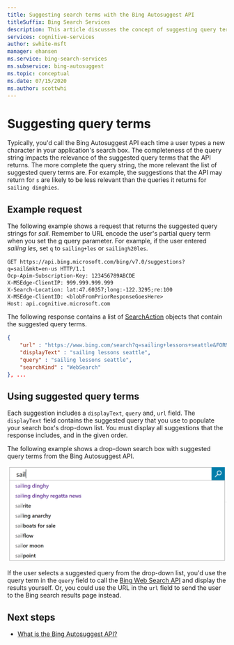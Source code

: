 ```yaml
---
title: Suggesting search terms with the Bing Autosuggest API
titleSuffix: Bing Search Services
description: This article discusses the concept of suggesting query terms using the Bing Autosuggest API and the impact of query length on relevance.
services: cognitive-services
author: swhite-msft
manager: ehansen
ms.service: bing-search-services
ms.subservice: bing-autosuggest
ms.topic: conceptual
ms.date: 07/15/2020
ms.author: scottwhi
---
```


# Suggesting query terms

Typically, you'd call the Bing Autosuggest API each time a user types a new character in your application's search box. The completeness of the query string impacts the relevance of the suggested query terms that the API returns. The more complete the query string, the more relevant the list of suggested query terms are. For example, the suggestions that the API may return for `s` are likely to be less relevant than the queries it returns for `sailing dinghies`.

## Example request

The following example shows a request that returns the suggested query strings for *sail*. Remember to URL encode the user's partial query term when you set the [q](../reference/query-parameters.md#query) query parameter. For example, if the user entered *sailing les*, set `q` to `sailing+les` or `sailing%20les`.

```http
GET https://api.bing.microsoft.com/bing/v7.0/suggestions?q=sail&mkt=en-us HTTP/1.1
Ocp-Apim-Subscription-Key: 123456789ABCDE
X-MSEdge-ClientIP: 999.999.999.999
X-Search-Location: lat:47.60357;long:-122.3295;re:100
X-MSEdge-ClientID: <blobFromPriorResponseGoesHere>
Host: api.cognitive.microsoft.com
```

The following response contains a list of [SearchAction](../reference/response-objects.md#searchaction) objects that contain the suggested query terms.

```json
{
    "url" : "https://www.bing.com/search?q=sailing+lessons+seattle&FORM=USBAPI",
    "displayText" : "sailing lessons seattle",
    "query" : "sailing lessons seattle",
    "searchKind" : "WebSearch"
}, ...
```

## Using suggested query terms

Each suggestion includes a `displayText`, `query` and, `url` field. The `displayText` field contains the suggested query that you use to populate your search box's drop-down list. You must display all suggestions that the response includes, and in the given order.

The following example shows a drop-down search box with suggested query terms from the Bing Autosuggest API.

![Autosuggest drop-down search box list](../media/bing-autosuggest-drop-down-list.PNG)

If the user selects a suggested query from the drop-down list, you'd use the query term in the `query` field to call the [Bing Web Search API](../../bing-web-search/overview.md) and display the results yourself. Or, you could use the URL in the `url` field to send the user to the Bing search results page instead.

## Next steps

* [What is the Bing Autosuggest API?](../overview.md)